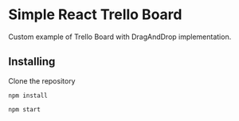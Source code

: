 # Simple React Trello Board

Custom example of Trello Board with DragAndDrop implementation.

## Installing
  
Clone the repository

```
npm install

npm start

```

